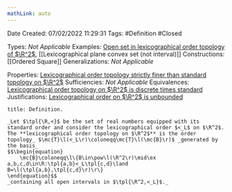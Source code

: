 ```yaml
---
mathLink: auto
---
```


<div class="topSpace"></div>

Date Created: 07/02/2022 11:29:31
Tags: #Definition #Closed 

Types: _Not Applicable_
Examples: [Open set in lexicographical order topology of $\R^2$](Open%20set%20in%20lexicographical%20order%20topology%20of%20R2.md), [[Lexicographical plane convex set (not interval)]]
Constructions: [[Ordered Square]]
Generalizations: _Not Applicable_

Properties: [Lexicographical order topology strictly finer than standard topology on $\R^2$](Lexicographical%20order%20topology%20strictly%20finer%20than%20standard%20topology%20on%20R2.md)
Sufficiencies: _Not Applicable_
Equivalences: [Lexicographical order topology on $\R^2$ is discrete times standard](Lexicographical%20order%20topology%20on%20R2%20is%20discrete%20times%20standard.md)
Justifications: [Lexicographical order on $\R^2$ is unbounded](Lexicographical%20order%20on%20R2%20is%20unbounded.md)

``` ad-Definition
title: Definition.

_Let $\tpl{\R,<}$ be the set of real numbers equipped with its standard order and consider the lexicographical order $<_L$ on $\R^2$. The **lexicographical order topology on $\R^2$** is the order topology_ $\mc{T}\l(<_L\r)\coloneqq\mc{T}\l(\mc{B}\r)$ _generated by the basis_
$$\begin{equation}
    \mc{B}\coloneqq\l\{B\in\pow\l(\R^2\r)\mid\ex a,b,c,d\in\R:\tpl{a,b}<_L\tpl{c,d}\land B=\l(\tpl{a,b},\tpl{c,d}\r)\r\}
\end{equation}$$
_containing all open intervals in $\tpl{\R^2,<_L}$._

```

